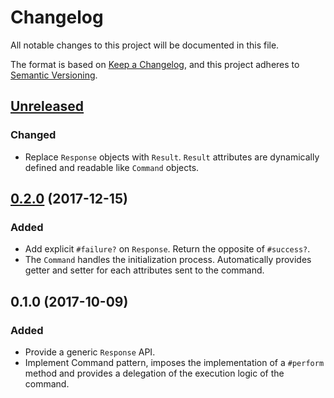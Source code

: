 # Changelog
All notable changes to this project will be documented in this file.

The format is based on [Keep a Changelog](https://keepachangelog.com/en/1.0.0/),
and this project adheres to [Semantic Versioning](https://semver.org/spec/v2.0.0.html).

## [Unreleased]

### Changed

* Replace `Response` objects with `Result`. `Result` attributes are dynamically
defined and readable like `Command` objects.

## [0.2.0] (2017-12-15)

### Added

* Add explicit `#failure?` on `Response`. Return the opposite of `#success?`.
* The `Command` handles the initialization process. Automatically provides
getter and setter for each attributes sent to the command.

## 0.1.0 (2017-10-09)

### Added

* Provide a generic `Response` API.
* Implement Command pattern, imposes the implementation of a `#perform` method
and provides a delegation of the execution logic of the command.

[Unreleased]: https://github.com/gemologist/service_layer/compare/v0.2.0...master
[0.2.0]: https://github.com/gemologist/service_layer/compare/v0.1.0...v0.2.0
